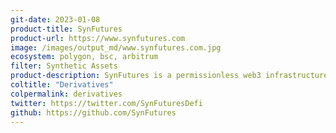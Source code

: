 ```yaml
---
git-date: 2023-01-08
product-title: SynFutures
product-url: https://www.synfutures.com
image: /images/output_md/www.synfutures.com.jpg
ecosystem: polygon, bsc, arbitrum
filter: Synthetic Assets
product-description: SynFutures is a permissionless web3 infrastructure for derivatives. It enables rypto risk management functions to hedge your portfolio risks in any asset, anywhere, any time.
coltitle: "Derivatives"
colpermalink: derivatives
twitter: https://twitter.com/SynFuturesDefi
github: https://github.com/SynFutures
---
```

